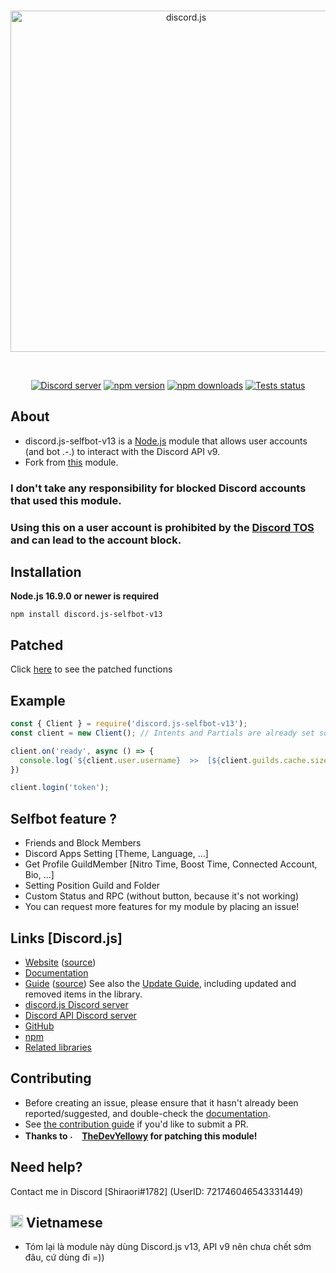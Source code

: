 <div align="center">
  <br />
  <p>
    <a href="https://discord.js.org"><img src="https://discord.js.org/static/logo.svg" width="546" alt="discord.js" /></a>
  </p>
  <br />
  <p>
    <a href="https://discord.gg/djs"><img src="https://img.shields.io/discord/222078108977594368?color=5865F2&logo=discord&logoColor=white" alt="Discord server" /></a>
    <a href="https://www.npmjs.com/package/discord.js"><img src="https://img.shields.io/npm/v/discord.js.svg?maxAge=3600" alt="npm version" /></a>
    <a href="https://www.npmjs.com/package/discord.js"><img src="https://img.shields.io/npm/dt/discord.js.svg?maxAge=3600" alt="npm downloads" /></a>
    <a href="https://github.com/discordjs/discord.js/actions"><img src="https://github.com/discordjs/discord.js/actions/workflows/test.yml/badge.svg" alt="Tests status" /></a>
  </p>
</div>

## About

- discord.js-selfbot-v13 is a [Node.js](https://nodejs.org) module that allows user accounts (and bot .-.) to interact with the Discord API v9.
- Fork from [this](https://github.com/TheDevYellowy/dsb.js) module.

### <strong>I don't take any responsibility for blocked Discord accounts that used this module.</strong>
### <strong>Using this on a user account is prohibited by the [Discord TOS](https://discord.com/terms) and can lead to the account block.</strong>

## Installation

**Node.js 16.9.0 or newer is required**

```sh-session
npm install discord.js-selfbot-v13
```
## Patched
Click [here](https://github.com/aiko-chan-ai/discord.js-selfbot-v13/blob/main/DOCUMENT.md) to see the patched functions
## Example

```js
const { Client } = require('discord.js-selfbot-v13');
const client = new Client(); // Intents and Partials are already set so you don't have to define them

client.on('ready', async () => {
  console.log(`${client.user.username}  >>  [${client.guilds.cache.size}] guilds || [${client.friends.cache.size}] friends`);
})

client.login('token');
```

## Selfbot feature ?
- Friends and Block Members
- Discord Apps Setting [Theme, Language, ...]
- Get Profile GuildMember [Nitro Time, Boost Time, Connected Account, Bio, ...]
- Setting Position Guild and Folder
- Custom Status and RPC (without button, because it's not working)
- You can request more features for my module by placing an issue!

## Links [Discord.js]

- [Website](https://discord.js.org/) ([source](https://github.com/discordjs/website))
- [Documentation](https://discord.js.org/#/docs)
- [Guide](https://discordjs.guide/) ([source](https://github.com/discordjs/guide))
  See also the [Update Guide](https://discordjs.guide/additional-info/changes-in-v13.html), including updated and removed items in the library.
- [discord.js Discord server](https://discord.gg/djs)
- [Discord API Discord server](https://discord.gg/discord-api)
- [GitHub](https://github.com/discordjs/discord.js)
- [npm](https://www.npmjs.com/package/discord.js)
- [Related libraries](https://discord.com/developers/docs/topics/community-resources#libraries)

## Contributing

- Before creating an issue, please ensure that it hasn't already been reported/suggested, and double-check the
[documentation](https://discord.js.org/#/docs).  
- See [the contribution guide](https://github.com/discordjs/discord.js/blob/main/.github/CONTRIBUTING.md) if you'd like to submit a PR.
- <strong>Thanks to <img src="https://avatars.githubusercontent.com/u/64450187" alt="." width="16" height="16"/> [TheDevYellowy](https://github.com/TheDevYellowy/) for patching this module!</strong>

## Need help?
Contact me in Discord [Shiraori#1782] (UserID: 721746046543331449)

## <strong><img src="https://cdn.discordapp.com/attachments/820557032016969751/952436539118456882/flag-vietnam_1f1fb-1f1f3.png" alt="." width="20" height="20"/> Vietnamese</strong>
- Tóm lại là module này dùng Discord.js v13, API v9 nên chưa chết sớm đâu, cứ dùng đi =))